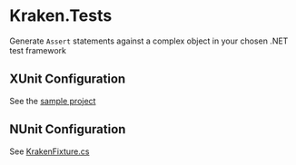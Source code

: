 # Kraken.Tests
Generate `Assert` statements against a complex object in your chosen .NET test framework

## XUnit Configuration
See the [sample project](https://github.com/neutmute/kraken.utilities/tree/master/samples/Sample.Tests.Xunit)

## NUnit Configuration
See [KrakenFixture.cs](https://github.com/neutmute/kraken.utilities/blob/master/source/Kraken.Tests.NUnit/KrakenFixture.cs)